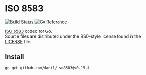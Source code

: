 ISO 8583
========

[![Build Status](https://cloud.drone.io/api/badges/danil/iso8583/status.svg)](https://cloud.drone.io/danil/iso8583)
[![Go Reference](https://pkg.go.dev/badge/github.com/danil/iso8583.svg)](https://pkg.go.dev/github.com/danil/iso8583)

[ISO 8583][] codec for Go.  
Source files are distributed under the BSD-style license
found in the [LICENSE](./LICENSE) file.

[ISO 8583]: https://en.wikipedia.org/wiki/ISO_8583

Install
-------

    go get github.com/danil/iso8583@v0.15.0
